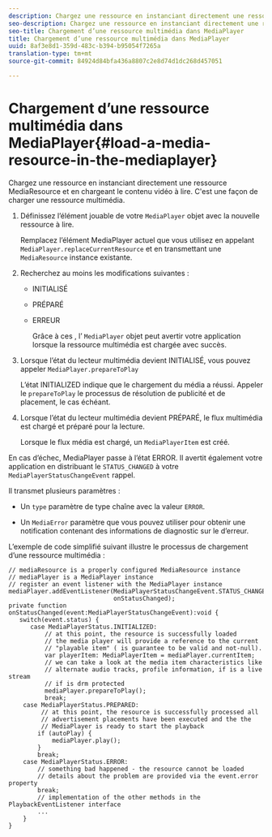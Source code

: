 ```yaml
---
description: Chargez une ressource en instanciant directement une ressource MediaResource et en chargeant le contenu vidéo à lire. C'est une façon de charger une ressource multimédia.
seo-description: Chargez une ressource en instanciant directement une ressource MediaResource et en chargeant le contenu vidéo à lire. C'est une façon de charger une ressource multimédia.
seo-title: Chargement d’une ressource multimédia dans MediaPlayer
title: Chargement d’une ressource multimédia dans MediaPlayer
uuid: 8af3e8d1-359d-483c-b394-b95054f7265a
translation-type: tm+mt
source-git-commit: 84924d84bfa436a8807c2e8d74d1dc268d457051

---
```



# Chargement d’une ressource multimédia dans MediaPlayer{#load-a-media-resource-in-the-mediaplayer}

Chargez une ressource en instanciant directement une ressource MediaResource et en chargeant le contenu vidéo à lire. C&#39;est une façon de charger une ressource multimédia.

1. Définissez l’élément jouable de votre `MediaPlayer` objet avec la nouvelle ressource à lire.

   Remplacez l’élément MediaPlayer actuel que vous utilisez en appelant `MediaPlayer.replaceCurrentResource` et en transmettant une `MediaResource` instance existante.

1. Recherchez au moins les modifications suivantes :

   * INITIALISÉ
   * PRÉPARÉ
   * ERREUR

      Grâce à ces , l’ `MediaPlayer` objet peut avertir votre application lorsque la ressource multimédia est chargée avec succès.

1. Lorsque l’état du lecteur multimédia devient INITIALISÉ, vous pouvez appeler `MediaPlayer.prepareToPlay`

   L’état INITIALIZED indique que le chargement du média a réussi. Appeler le `prepareToPlay` le processus de résolution de publicité et de placement, le cas échéant.

1. Lorsque l’état du lecteur multimédia devient PRÉPARÉ, le flux multimédia est chargé et préparé pour la lecture.

   Lorsque le flux média est chargé, un `MediaPlayerItem` est créé.

En cas d’échec, MediaPlayer passe à l’état ERROR. Il avertit également votre application en distribuant le  `STATUS_CHANGED` à votre `MediaPlayerStatusChangeEvent` rappel.

Il transmet plusieurs paramètres :
* Un `type` paramètre de type chaîne avec la valeur `ERROR`.

* Un `MediaError` paramètre que vous pouvez utiliser pour obtenir une notification contenant des informations de diagnostic sur le  d’erreur.


<!--<a id="example_3774607C6F08473282CF0CB7F3D82373"></a>-->

L’exemple de code simplifié suivant illustre le processus de chargement d’une ressource multimédia :

```
// mediaResource is a properly configured MediaResource instance 
// mediaPlayer is a MediaPlayer instance 
// register an event listener with the MediaPlayer instance 
mediaPlayer.addEventListener(MediaPlayerStatusChangeEvent.STATUS_CHANGED,  
                             onStatusChanged); 
private function onStatusChanged(event:MediaPlayerStatusChangeEvent):void { 
   switch(event.status) { 
      case MediaPlayerStatus.INITIALIZED: 
          // at this point, the resource is successfully loaded 
          // the media player will provide a reference to the current 
          // "playable item" ( is guarantee to be valid and not-null). 
          var playerItem: MediaPlayerItem = mediaPlayer.currentItem; 
          // we can take a look at the media item characteristics like 
          // alternate audio tracks, profile information, if is a live stream 
          // if is drm protected 
          mediaPlayer.prepareToPlay(); 
          break; 
    case MediaPlayerStatus.PREPARED: 
         // at this point, the resource is successfully processed all  
         // advertisement placements have been executed and the the  
         // MediaPlayer is ready to start the playback 
        if (autoPlay) { 
            mediaPlayer.play(); 
        } 
        break; 
    case MediaPlayerStatus.ERROR: 
        // something bad happened - the resource cannot be loaded 
        // details about the problem are provided via the event.error property 
        break; 
        // implementation of the other methods in the PlaybackEventListener interface 
        ... 
    } 
}
```
